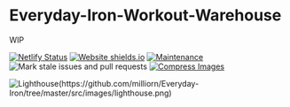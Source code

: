 # Everyday-Iron-Workout-Warehouse

WIP

[![Netlify Status](https://api.netlify.com/api/v1/badges/69067279-ac67-4e9e-a111-fae3e9ae4307/deploy-status)](https://app.netlify.com/sites/everyday-iron/deploys)
[![Website shields.io](https://img.shields.io/website-up-down-green-red/http/shields.io.svg)](https://everyday-iron.netlify.app/)
[![Maintenance](https://img.shields.io/badge/Maintained%3F-yes-green.svg)](https://github.com/milliorn/Everyday-Iron/graphs/commit-activity)
![Mark stale issues and pull requests](https://github.com/milliorn/Everyday-Iron/workflows/Mark%20stale%20issues%20and%20pull%20requests/badge.svg)
[![Compress Images](https://github.com/milliorn/Everyday-Iron/actions/workflows/calibreapp-image-actions.yml/badge.svg)](https://github.com/milliorn/Everyday-Iron/actions/workflows/calibreapp-image-actions.yml)

![Lighthouse(https://github.com/milliorn/Everyday-Iron/tree/master/src/images/lighthouse.png)](https://github.com/milliorn/Everyday-Iron/tree/master/src/images/lighthouse.png)

